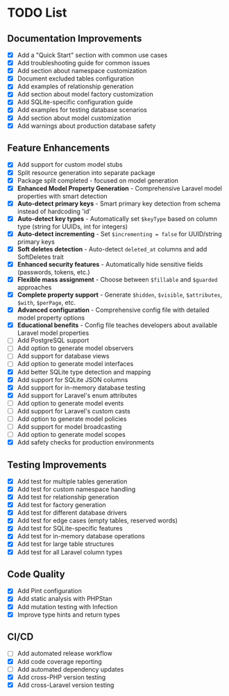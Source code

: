 # TODO List

## Documentation Improvements
- [x] Add a "Quick Start" section with common use cases
- [x] Add troubleshooting guide for common issues
- [x] Add section about namespace customization
- [x] Document excluded tables configuration
- [x] Add examples of relationship generation
- [x] Add section about model factory customization
- [x] Add SQLite-specific configuration guide
- [x] Add examples for testing database scenarios
- [x] Add section about model customization
- [x] Add warnings about production database safety

## Feature Enhancements
- [x] Add support for custom model stubs
- [x] Split resource generation into separate package
- [x] Package split completed - focused on model generation
- [x] **Enhanced Model Property Generation** - Comprehensive Laravel model properties with smart detection
- [x] **Auto-detect primary keys** - Smart primary key detection from schema instead of hardcoding 'id'
- [x] **Auto-detect key types** - Automatically set `$keyType` based on column type (string for UUIDs, int for integers)
- [x] **Auto-detect incrementing** - Set `$incrementing = false` for UUID/string primary keys
- [x] **Soft deletes detection** - Auto-detect `deleted_at` columns and add SoftDeletes trait
- [x] **Enhanced security features** - Automatically hide sensitive fields (passwords, tokens, etc.)
- [x] **Flexible mass assignment** - Choose between `$fillable` and `$guarded` approaches
- [x] **Complete property support** - Generate `$hidden`, `$visible`, `$attributes`, `$with`, `$perPage`, etc.
- [x] **Advanced configuration** - Comprehensive config file with detailed model property options
- [x] **Educational benefits** - Config file teaches developers about available Laravel model properties
- [ ] Add PostgreSQL support
- [ ] Add option to generate model observers
- [ ] Add support for database views
- [ ] Add option to generate model interfaces
- [x] Add better SQLite type detection and mapping
- [x] Add support for SQLite JSON columns
- [x] Add support for in-memory database testing
- [x] Add support for Laravel's enum attributes
- [ ] Add option to generate model events
- [ ] Add support for Laravel's custom casts
- [ ] Add option to generate model policies
- [ ] Add support for model broadcasting
- [ ] Add option to generate model scopes
- [x] Add safety checks for production environments

## Testing Improvements
- [x] Add test for multiple tables generation
- [x] Add test for custom namespace handling
- [x] Add test for relationship generation
- [x] Add test for factory generation
- [x] Add test for different database drivers
- [x] Add test for edge cases (empty tables, reserved words)
- [x] Add test for SQLite-specific features
- [x] Add test for in-memory database operations
- [x] Add test for large table structures
- [x] Add test for all Laravel column types

## Code Quality
- [x] Add Pint configuration
- [x] Add static analysis with PHPStan
- [x] Add mutation testing with Infection
- [x] Improve type hints and return types

## CI/CD
- [ ] Add automated release workflow
- [x] Add code coverage reporting
- [ ] Add automated dependency updates
- [x] Add cross-PHP version testing
- [x] Add cross-Laravel version testing
